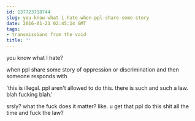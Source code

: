 ```yaml
---
id: 137723718744
slug: you-know-what-i-hate-when-ppl-share-some-story
date: 2016-01-21 02:45:14 GMT
tags:
- transmissions from the void
title: ''
---
```

you know what I hate? 

when ppl share some story of oppression or discrimination and then someone responds with

'this is illegal. ppl aren't allowed to do this. there is such and such a law. blah fucking blah.'

srsly? what the fuck does it matter? like. u get that ppl do this shit all the time and fuck the law?
